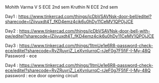 Mohith Varma V S
ECE 2nd sem
Kruthin N
ECE 2nd sem

Day1 : https://www.tinkercad.com/things/jcDbVSAVNsk-door-bell/editel?sharecode=IZiivuxdt4T_fKD4emz4cik6u0hDy11CeMV1QPOjJCE

Day2 : https://www.tinkercad.com/things/jcDbVSAVNsk-door-bell-with-pw/editel?sharecode=IZiivuxdt4T_fKD4emz4cik6u0hDy11CeMV1QPOjJCE

Day3 : https://www.tinkercad.com/things/1ltmUe1e6R8-password-check-ece/editel?sharecode=RvZRuyriZ_LeXvnIurrqC-rJeF0g7F5fiF-I-My-48Q
Password - ece

Day4 : https://www.tinkercad.com/things/1ltmUe1e6R8-password-check-ece/editel?sharecode=RvZRuyriZ_LeXvnIurrqC-rJeF0g7F5fiF-I-My-48Q
password : ece 
door opening circuit
